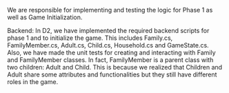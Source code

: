 We are responsible for implementing and testing the logic for Phase 1 as well as Game Initialization.

Backend: In D2, we have implemented the required backend scripts for phase 1 and to initialize the game. This includes Family.cs, FamilyMember.cs, Adult.cs, Child.cs, Household.cs and GameState.cs. Also, we have made the unit tests for creating and interacting with Family and FamilyMember classes. In fact, FamilyMember is a parent class with two children: Adult and Child. This is because we realized that Children and Adult share some attributes and functionalities but they still have different roles in the game. 
